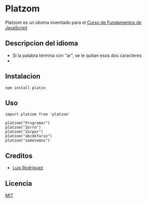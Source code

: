 # Platzom
Platzom es un idioma inventado para el [Curso de Fundamentos de JavaScript](http://www.google.com)

## Descripcion del idioma
 - Si la palabra termina con "ar", se le quitan esos dos caracteres
 - 


 ## Instalacion
 
 ```
 npm install platzo
 ```

 ## Uso 

 ```
 import platzom from 'platzom'

platzom("Programar")
platzom("Zorro")
platzom("Zarpar")
platzom("abcdefario")
platzom("sometemos")

 ```

 ## Creditos
 - [Luis Rodriguez](http://twitter.com/huero_korn_86_8)

 ## Licencia
 [MIT](https://opensource.org/licenses/MIT)